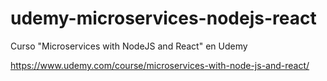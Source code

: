 # udemy-microservices-nodejs-react
Curso "Microservices with NodeJS and React" en Udemy 

https://www.udemy.com/course/microservices-with-node-js-and-react/
